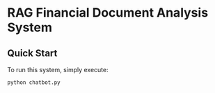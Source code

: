 # RAG Financial Document Analysis System

## Quick Start

To run this system, simply execute:

```bash
python chatbot.py
```
